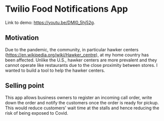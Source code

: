 # Twilio Food Notifications App
Link to demo: https://youtu.be/DMI0_5hj52g.

## Motivation
Due to the pandemic, the community, in particular hawker centers (https://en.wikipedia.org/wiki/Hawker_centre), at my home country has been affected. Unlike the U.S., hawker centers are more prevalent and they cannot operate like restaurants due to the close proximity between stores. I wanted to build a tool to help the hawker centers.

## Selling point
This app allows business owners to register an incoming call order, write down the order and notify the customers once the order is ready for pickup. This would reduce customers' wait time at the stalls and hence reducing the risk of being exposed to Covid.
